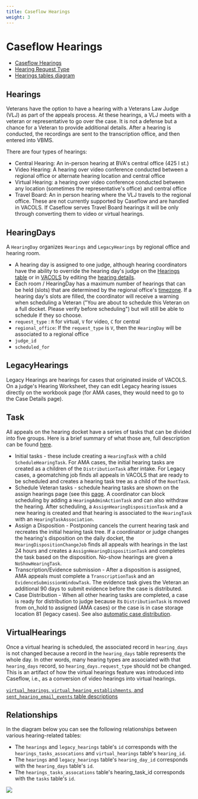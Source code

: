 ```yaml
---
title: Caseflow Hearings
weight: 3
---
```


# Caseflow Hearings
* [Caseflow Hearings](https://github.com/department-of-veterans-affairs/caseflow/wiki/Caseflow-Hearings)
* [Hearing Request Type](https://github.com/department-of-veterans-affairs/caseflow/wiki/Caseflow-Hearings#hearing-request-type)
* [Hearings tables diagram](https://dbdiagram.io/d/5f98b2073a78976d7b796fa2)

## Hearings

Veterans have the option to have a hearing with a Veterans Law Judge (VLJ) as part of the appeals process. At these hearings, a VLJ meets with a veteran or representative to go over the case. It is not a defense but a chance for a Veteran to provide additional details. After a hearing is conducted, the recordings are sent to the transcription office, and then entered into VBMS.

There are four types of hearings:
* Central Hearing: An in-person hearing at BVA's central office (425 I st.)
* Video Hearing: A hearing over video conference conducted between a regional office or alternate hearing location and central office
* Virtual Hearing: a hearing over video conference conducted between any location (sometimes the representative's office) and central office
* Travel Board: An in person hearing where the VLJ travels to the regional office. These are not currently supported by Caseflow and are handled in VACOLS. If Caseflow serves Travel Board hearings it will be only through converting them to video or virtual hearings.

## HearingDays

A `HearingDay` organizes `Hearings` and `LegacyHearings` by regional office and hearing room.
* A hearing day is assigned to one judge, although hearing coordinators have the ability to override the hearing day's judge on the [Hearings table](https://github.com/department-of-veterans-affairs/caseflow/blob/622210e52cff4b468385b2396bf4ca105546a04b/db/schema.rb#L628) or in [VACOLS](https://github.com/department-of-veterans-affairs/caseflow/blob/master/app/repositories/hearing_repository.rb#L177) by editing the [hearing details](https://github.com/department-of-veterans-affairs/caseflow/wiki/Caseflow-Hearings#for-hearing-coordinators).
* Each room / HearingDay has a maximum number of hearings that can be held (slots) that are determined by the regional office's [timezone](https://github.com/department-of-veterans-affairs/caseflow/blob/622210e52cff4b468385b2396bf4ca105546a04b/app/models/hearing_day.rb#L27-L39). If a hearing day's slots are filled, the coordinator will receive a warning when scheduling a Veteran ("You are about to schedule this Veteran on a full docket. Please verify before scheduling") but will still be able to schedule if they so choose.
* `request_type` : `R` for virtual, `V` for video, `C` for central
* `regional_office`: If the `request_type` is `V`, then the `HearingDay` will be associated to a regional office
* `judge_id`
* `scheduled_for`

## LegacyHearings
Legacy Hearings are hearings for cases that originated inside of VACOLS.  On a judge's Hearing Worksheet, they can edit Legacy hearing issues directly on the workbook page (for AMA cases, they would need to go to the Case Details page).

## Task
All appeals on the hearing docket have a series of tasks that can be divided into five groups.  Here is a brief summary of what those are, full description can be found [here](https://github.com/department-of-veterans-affairs/caseflow/wiki/Caseflow-Hearings#hearings-task-model).
* Initial tasks - these include creating a `HearingTask` with a child `ScheduleHearingTask`. For AMA cases, the initial hearing tasks are created as a children of the `DistributionTask` after intake. For Legacy cases, a geomatching job finds all appeals in VACOLS that are ready to be scheduled and creates a hearing task tree as a child of the `RootTask`.
* Schedule Veteran tasks - schedule hearing tasks are shown on the assign hearings page (see this [page](https://github.com/department-of-veterans-affairs/caseflow/wiki/Caseflow-Hearings#hearings-pages-overview). A coordinator can block scheduling by adding a `HearingAdminActionTask` and can also withdraw the hearing.  After scheduling, a `AssignHearingDispositionTask` and a new hearing is created and that hearing is associated to the `HearingTask` with an `HearingTaskAssociation`.
* Assign a Disposition - Postponing cancels the current hearing task and recreates the initial hearing task tree. If a coordinator or judge changes the hearing's disposition on the daily docket, the `HearingDispositionChangeJob` finds all appeals with hearings in the last 24 hours and creates a `AssignHearingDispositionTask` and completes the task based on the disposition.  No-show hearings are given a `NoShowHearingTask`.
* Transcription/Evidence submission - After a disposition is assigned, AMA appeals must complete a `TranscriptionTask` and an `EvidenceSubmissionWindowTask`. The evidence task gives the Veteran an additional 90 days to submit evidence before the case is distributed.
* Case Distribution - When all other hearing tasks are completed, a case is ready for distribution to judge because its `DistributionTask` is moved from on_hold to assigned (AMA cases) or the case is in case storage location 81 (legacy cases). See also [automatic case distribution](https://github.com/department-of-veterans-affairs/caseflow/wiki/Automatic-Case-Distribution).

## VirtualHearings
Once a virtual hearing is scheduled, the associated record in `hearing_days` is not changed because a record in the `hearing_days` table represents the whole day. In other words, many hearing types are associated with that `hearing_days` record, so `hearing_days.request_type` should not be changed. This is an artifact of how the virtual hearings feature was introduced into Caseflow, i.e., as a conversion of video hearings into virtual hearings.

[`virtual_hearings`, `virtual_hearing_establishments`, and `sent_hearing_email_events` table descriptions](https://github.com/department-of-veterans-affairs/caseflow/issues/14067#issuecomment-620792309)

## Relationships
In the diagram below you can see the following relationships between various hearing-related tables:
* The `hearings` and `legacy_hearings` table's `id` corresponds with the `hearings_tasks_assocations` and `virtual_hearings` table's `hearing_id`.
* The `hearings` and `legacy_hearings` table's `hearing_day_id` corresponds with the `hearing_days` table's `id`.
* The `hearings_tasks_assocations` table's hearing_task_id corresponds with the `tasks` table's `id`.

<img src="https://user-images.githubusercontent.com/55255674/145253083-f879c527-37a8-4673-933e-92f824ce7c6e.png">

